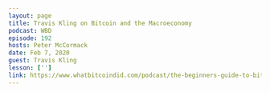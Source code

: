 ```yaml
---
layout: page
title: Travis Kling on Bitcoin and the Macroeconomy
podcast: WBD
episode: 192
hosts: Peter McCormack
date: Feb 7, 2020
guest: Travis Kling
lesson: ['']
link: https://www.whatbitcoindid.com/podcast/the-beginners-guide-to-bitcoin-part-11-bitcoin-and-the-macroeconomy-with-travis-kling
---
```

